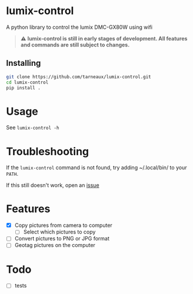 # lumix-control
A python library to control the lumix DMC-GX80W using wifi
> :warning: **lumix-control is still in early stages of development. All features and commands are still subject to changes.**

## Installing
```bash
git clone https://github.com/tarneaux/lumix-control.git
cd lumix-control
pip install .
```

# Usage
See `lumix-control -h`

# Troubleshooting
If the `lumix-control` command is not found, try adding ~/.local/bin/ to your `PATH`.

If this still doesn't work, open an [issue](https://github.com/tarneaux/lumix-control/issues)

# Features
- [x] Copy pictures from camera to computer
  - [ ] Select which pictures to copy
- [ ] Convert pictures to PNG or JPG format
- [ ] Geotag pictures on the computer

# Todo
- [ ] tests
